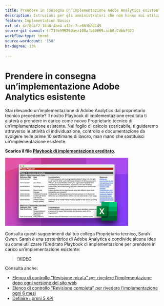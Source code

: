 ```yaml
---
title: Prendere in consegna un’implementazione Adobe Analytics esistente
description: Istruzioni per gli amministratori che non hanno mai utilizzato un’implementazione Adobe Analytics esistente.
feature: Implementation Basics
exl-id: 4cf804f2-18a8-4be4-a18c-7ce663b8d145
source-git-commit: ff719a996260aea108afb80665cacb6a7dbbf923
workflow-type: tm+mt
source-wordcount: '158'
ht-degree: 13%

---
```


# Prendere in consegna un’implementazione Adobe Analytics esistente

Stai rilevando un’implementazione di Adobe Analytics dal proprietario tecnico precedente? Il nostro Playbook di implementazione ereditata ti aiuterà a prendere in carico come nuovo Proprietario tecnico di un’implementazione esistente. Nel foglio di calcolo scaricabile, ti guideremo attraverso le attività di individuazione, controllo e documentazione da svolgere nelle prime 10 settimane di lavoro, man mano che sostituisci un’implementazione esistente.

**Scarica il file [Playbook di implementazione ereditato](assets/adobe_analytics_inherited_implementation_playbook.xlsx).**

![Playbook](assets/inherited-impl-playbook.png)

Consulta questi suggerimenti dal tuo collega Proprietario tecnico, Sarah Owen. Sarah è una sostenitrice di Adobe Analytics e condivide alcune idee su come utilizzare l’Ereditato Playbook di implementazione per prendere in carico un’implementazione esistente:

>[!VIDEO](https://video.tv.adobe.com/v/327314/?quality=12&learn=on)

Consulta anche:

* [Elenco di controllo &quot;Revisione mirata&quot; per rivedere l’implementazione dopo ogni versione del sito web](/help/implement/review/focused-review.md)
* [Elenco di controllo &quot;Revisione completa&quot; per rivedere l’implementazione ogni 6 mesi](/help/implement/review/full-review.md)
* [Definire i primi 5 KPI](/help/implement/review/define-kpis.md)
